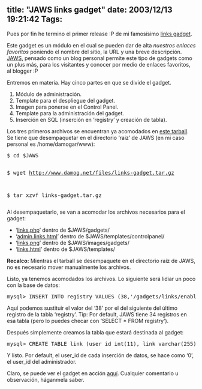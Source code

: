 title: "JAWS links gadget"
date: 2003/12/13 19:21:42
Tags: 
---
<p>Pues por fin he termino el primer release :P de mi famosísimo <a href="http://web.archive.org/web/20031226230140/http://www.damog.net/index.php?gadget=links&amp;PHPSESSID=b35e73a509d50b80c0c8eb29a7c802d2">links gadget</a>.

Este gadget es un módulo en el cual se pueden dar de alta <em>nuestros enlaces favoritos</em> poniendo el nombre del sitio, la URL y una breve descripción. <a href="http://web.archive.org/web/20031226230140/http://www.jaws.com.mx/">JAWS</a>, pensado como un blog personal permite este tipo de gadgets como un plus más, para los visitantes y conocer por medio de enlaces favoritos, al blogger :P

Entremos en materia. Hay cinco partes en que se divide el gadget.
</p>
<ol>
<li>Módulo de administración.</li>
<li>Template para el despliegue del gadget.</li>
<li>Imagen para ponerse en el Control Panel.</li>
<li>Template para la administración del gadget.</li>
<li>Inserción en SQL (inserción en &#8216;registry&#8217; y creación de tabla).</li>
</ol>
Los tres primeros archivos se encuentran ya acomodados en <a href="http://web.archive.org/web/20031226230140/http://www.damog.net/files/links-gadget.tar.gz?PHPSESSID=b35e73a509d50b80c0c8eb29a7c802d2">este tarball</a>. Se tiene que desempaquetar en el directorio &#8216;raiz&#8217; de JAWS (en mi caso personal es /home/damogar/www):
<pre>$ cd $JAWS

$ wget <a href="http://www.damog.net/files/links-gadget.tar.gz">http://www.damog.net/files/links-gadget.tar.gz</a>

$ tar xzvf links-gadget.tar.gz</pre>
Al desempaquetarlo, se van a acomodar los archivos necesarios para el gadget:
<ul>
<li>&#8216;<a href="http://web.archive.org/web/20031226230140/http://www.damog.net/files/links.phps?PHPSESSID=b35e73a509d50b80c0c8eb29a7c802d2">links.php</a>&#8217; dentro de $JAWS/gadgets/</li>
<li>&#8216;<a href="http://web.archive.org/web/20031226230140/http://www.damog.net/files/admin.links.htmls?PHPSESSID=b35e73a509d50b80c0c8eb29a7c802d2">admin.links.html</a>&#8217; dentro de $JAWS/templates/controlpanel/</li>
<li>&#8216;<a href="http://web.archive.org/web/20031226230140/http://www.damog.net/files/links.png?PHPSESSID=b35e73a509d50b80c0c8eb29a7c802d2">links.png</a>&#8217; dentro de $JAWS/images/gadgets/</li>
<li>&#8216;<a href="http://web.archive.org/web/20031226230140/http://www.damog.net/files/links.htmls?PHPSESSID=b35e73a509d50b80c0c8eb29a7c802d2">links.html</a>&#8217; dentro de $JAWS/templates/</li>
</ul>
<strong>Recalco:</strong> Mientras el tarball se desempaquete en el directorio raíz de JAWS, no es necesario mover manualmente los archivos.

Listo, ya tenemos acomodados los archivos. Lo siguiente será lidiar un poco con la base de datos:
<pre>mysql&gt; INSERT INTO registry VALUES (38,'/gadgets/links/enabled','true');</pre>
Aquí podemos sustituir el valor del &#8216;38&#8217; por el del siguiente del último registro de la tabla &#8216;registry&#8217;. Tip: Por default, JAWS tiene 34 registros en esa tabla (pero lo puedes checar con &#8216;SELECT * FROM registry&#8217;).

Después simplemente creamos la tabla que estará destinada al gadget:
<pre>mysql&gt; CREATE TABLE link (user_id int(11), link varchar(255), url varchar(255), description blob);</pre>
Y listo. Por default, el user_id de cada inserción de datos, se hace como &#8216;0&#8217;, el user_id del administrador.

Claro, se puede ver el gadget en acción <a href="http://web.archive.org/web/20031226230140/http://www.damog.net/index.php?gadget=links&amp;PHPSESSID=b35e73a509d50b80c0c8eb29a7c802d2">aquí</a>. Cualquier comentario u observación, háganmela saber.
